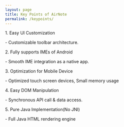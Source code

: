 ```yaml
---
layout: page
title: Key Points of AirNote
permalink: /keypoints/
---
```

<style>
p.left {padding-left: 2cm;}
</style>
<p class="p-left">1. Easy UI Customization</p>
<p class="p-left">- Customizable toolbar architecture.</p>
<p class="p-left">2. Fully supports IMEs of Android</p>
<p class="p-left">- Smooth IME integration as a native app.</p>
<p class="p-left">3. Optimization for Mobile Device</p>
<p class="p-left">- Optimized touch screen devices, Small memory usage</p>
<p class="p-left">4. Easy DOM Manipulation</p>
<p class="p-left">- Synchronous API call & data access.</p>
<p class="p-left">5. Pure Java Implementation(No JNI)</p>
<p class="p-left">- Full Java HTML rendering engine</p>
